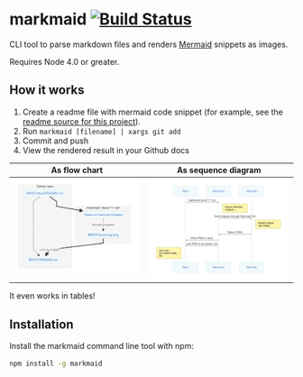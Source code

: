 markmaid [![Build Status](https://travis-ci.org/nicklasnygren/markmaid.svg?branch=master)](https://travis-ci.org/nicklasnygren/markmaid)
========

CLI tool to parse markdown files and renders [Mermaid](https://github.com/knsv/mermaid) snippets as images.

Requires Node 4.0 or greater.

## How it works

1. Create a readme file with mermaid code snippet (for example, see the [readme source for
   this project](docs/README.md)).
2. Run `markmaid [filename] | xargs git add`
3. Commit and push
4. View the rendered result in your Github docs

As flow chart | As sequence diagram
--- | ---
![img](docs/img/108d88de7bc67ea3dcc1af6a32ae2b4f0438cba8.png) | ![img](docs/img/6490e19b771f5b545b69e3b4013bb44872443035.png)

It even works in tables!

## Installation

Install the markmaid command line tool with npm:

```sh
npm install -g markmaid
```
